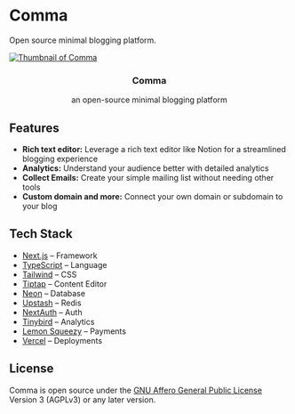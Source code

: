 # Comma

Open source minimal blogging platform.

<a href="https://comma.to" >
  <img alt="Thumbnail of Comma" src="https://comma.to/_static/og.svg">
</a>

<h3  align="center">Comma</h3>
<p align="center">an open-source minimal blogging platform</p>

## Features

- **Rich text editor:** Leverage a rich text editor like Notion for a streamlined blogging experience
- **Analytics:** Understand your audience better with detailed analytics
- **Collect Emails:** Create your simple mailing list without needing other tools
- **Custom domain and more:** Connect your own domain or subdomain to your blog

## Tech Stack

- [Next.js](https://nextjs.org) – Framework
- [TypeScript](https://typescriptlang.org) – Language
- [Tailwind](https://tailwindcss.com) – CSS
- [Tiptap](https://tiptap.dev) – Content Editor
- [Neon](https://neon.tech) – Database
- [Upstash](https://upstash.com) – Redis
- [NextAuth](https://next-auth.js.org) – Auth
- [Tinybird](https://tinybird.com) – Analytics
- [Lemon Squeezy](https://lemonsqueezy.com) – Payments
- [Vercel](https://vercel.com) – Deployments

## License

Comma is open source under the [GNU Affero General Public License](https://github.com/ArianAdeli/comma/blob/main/LICENSE) Version 3 (AGPLv3) or any later version.
